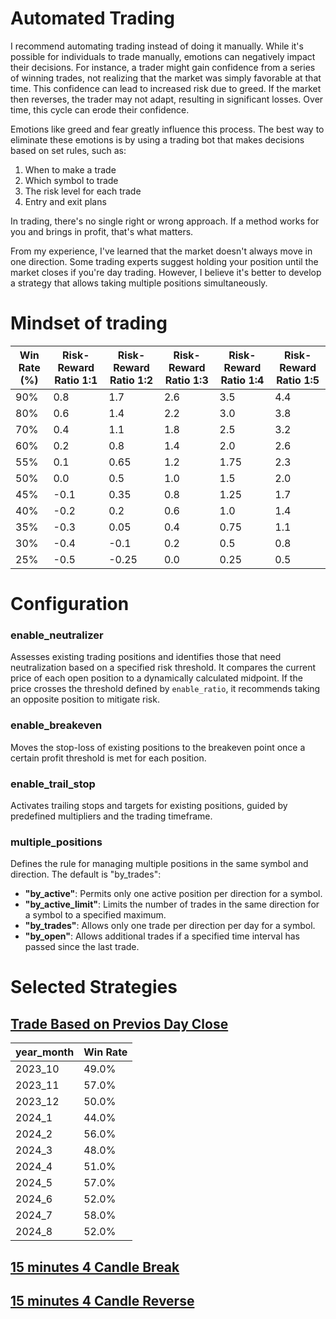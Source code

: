 # Automated Trading
I recommend automating trading instead of doing it manually. While it's possible for individuals to trade manually, emotions can negatively impact their decisions. For instance, a trader might gain confidence from a series of winning trades, not realizing that the market was simply favorable at that time. This confidence can lead to increased risk due to greed. If the market then reverses, the trader may not adapt, resulting in significant losses. Over time, this cycle can erode their confidence.


Emotions like greed and fear greatly influence this process. The best way to eliminate these emotions is by using a trading bot that makes decisions based on set rules, such as:

1. When to make a trade
2. Which symbol to trade
3. The risk level for each trade
4. Entry and exit plans


In trading, there's no single right or wrong approach. If a method works for you and brings in profit, that's what matters.

From my experience, I've learned that the market doesn't always move in one direction. Some trading experts suggest holding your position until the market closes if you're day trading. However, I believe it's better to develop a strategy that allows taking multiple positions simultaneously.

# Mindset of trading
| **Win Rate (%)** | **Risk-Reward Ratio 1:1** | **Risk-Reward Ratio 1:2** | **Risk-Reward Ratio 1:3** | **Risk-Reward Ratio 1:4** | **Risk-Reward Ratio 1:5** |
|------------------|---------------------------|---------------------------|---------------------------|---------------------------|---------------------------|
| 90%              | 0.8                        | 1.7                        | 2.6                        | 3.5                        | 4.4                        |
| 80%              | 0.6                        | 1.4                        | 2.2                        | 3.0                        | 3.8                        |
| 70%              | 0.4                        | 1.1                        | 1.8                        | 2.5                        | 3.2                        |
| 60%              | 0.2                        | 0.8                        | 1.4                        | 2.0                        | 2.6                        |
| 55%              | 0.1                        | 0.65                       | 1.2                        | 1.75                       | 2.3                        |
| 50%              | 0.0                        | 0.5                        | 1.0                        | 1.5                        | 2.0                        |
| 45%              | -0.1                       | 0.35                       | 0.8                        | 1.25                       | 1.7                        |
| 40%              | -0.2                       | 0.2                        | 0.6                        | 1.0                        | 1.4                        |
| 35%              | -0.3                       | 0.05                       | 0.4                        | 0.75                       | 1.1                        |
| 30%              | -0.4                       | -0.1                       | 0.2                        | 0.5                        | 0.8                        |
| 25%              | -0.5                       | -0.25                      | 0.0                        | 0.25                       | 0.5                        |


# Configuration
### enable_neutralizer
Assesses existing trading positions and identifies those that need neutralization based on a specified risk threshold. It compares the current price of each open position to a dynamically calculated midpoint. If the price crosses the threshold defined by `enable_ratio`, it recommends taking an opposite position to mitigate risk.

### enable_breakeven
Moves the stop-loss of existing positions to the breakeven point once a certain profit threshold is met for each position.

### enable_trail_stop
Activates trailing stops and targets for existing positions, guided by predefined multipliers and the trading timeframe.

### multiple_positions
Defines the rule for managing multiple positions in the same symbol and direction. The default is "by_trades":

- **"by_active"**: Permits only one active position per direction for a symbol.
- **"by_active_limit"**: Limits the number of trades in the same direction for a symbol to a specified maximum.
- **"by_trades"**: Allows only one trade per direction per day for a symbol.
- **"by_open"**: Allows additional trades if a specified time interval has passed since the last trade.


# Selected Strategies
## [Trade Based on Previos Day Close](FRX_PREV_DAY_CLOSE_DIR.bat)
| year_month | Win Rate |
|------------|--------------|
| 2023_10    | 49.0%        |
| 2023_11    | 57.0%        |
| 2023_12    | 50.0%        |
| 2024_1     | 44.0%        |
| 2024_2     | 56.0%        |
| 2024_3     | 48.0%        |
| 2024_4     | 51.0%        |
| 2024_5     | 57.0%        |
| 2024_6     | 52.0%        |
| 2024_7     | 58.0%        |
| 2024_8     | 52.0%        |


## [15 minutes 4 Candle Break](FRX_15M_4CDL_BREAK.bat)


## [15 minutes 4 Candle Reverse](FRX_15M_4CDL_REVERSE.bat)

